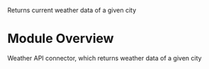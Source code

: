 Returns current weather data of a given city

# Module Overview
Weather API connector, which returns weather data of a given city
